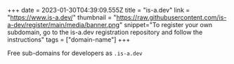 +++
date = 2023-01-30T04:39:09.555Z
title = "is-a.dev"
link = "https://www.is-a.dev/"
thumbnail = "https://raw.githubusercontent.com/is-a-dev/register/main/media/banner.png"
snippet="To register your own subdomain, go to the is-a.dev registration repository and follow the instructions"
tags = ["domain-name"]
+++

Free sub-domains for developers as `.is-a.dev`
